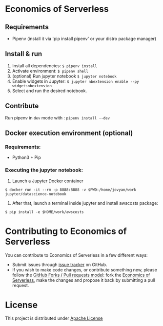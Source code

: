 # Economics of Serverless

## Requirements
- Pipenv (install it via 'pip install pipenv' or your distro package manager)


## Install & run

1. Install all dependencies: `$ pipenv install`  
1. Activate environment: `$ pipenv shell`
1. (optional) Run jupyter notebook `$ jupyter notebook`
1. Enable widgets in Jupyter: `$ jupyter nbextension enable --py widgetsnbextension`
1. Select and run the desired notebook.

## Contribute

Run pipenv in `dev` mode with : `pipenv install --dev`

## Docker execution environment (optional)
### Requirements:
* Python3 + Pip

### Executing the jupyter notebook:
1. Launch a Jupyter Docker container
  ```
  $ docker run -it --rm -p 8888:8888 -v $PWD:/home/jovyan/work jupyter/datascience-notebook
  ```
1. After that, launch a terminal inside jupyter and install awscosts package:
  ```
  $ pip install -e $HOME/work/awscosts
  ```

Contributing to Economics of Serverless
=========================

You can contribute to Economics of Serverless in a few different ways:

- Submit issues through [issue tracker](https://github.com/BBVA/Economics-of-Serverless/issues) on GitHub.
- If you wish to make code changes, or contribute something new, please follow the
[GitHub Forks / Pull requests model](https://help.github.com/articles/fork-a-repo): fork the
[Economics of Serverless](https://github.com/BBVA/Economics-of-Serverless/), make the changes and propose it back by submitting a pull request.

License
=======

This project is distributed under [Apache License](https://github.com/BBVA/Economics-of-Serverless/blob/master/LICENSE)

